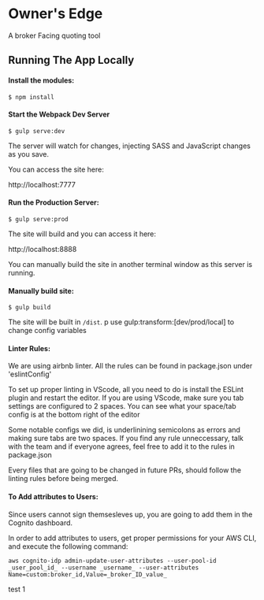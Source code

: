 # Owner's Edge
A broker Facing quoting tool

## Running The App Locally

#### Install the modules:

```
$ npm install
```

#### Start the Webpack Dev Server

```
$ gulp serve:dev
```

The server will watch for changes, injecting SASS  and JavaScript changes as you save.

You can access the site here:

http://localhost:7777

#### Run the Production Server:

```
$ gulp serve:prod
```

The site will build and you can access it here:

http://localhost:8888

You can manually build the site in another terminal window as this server is running.

#### Manually build site:

```
$ gulp build
```

The site will be built in `/dist`.
p
use gulp:transform:[dev/prod/local] to change config variables

#### Linter Rules:
We are using airbnb linter. All the rules can be found in package.json under 'eslintConfig'

To set up proper linting in VScode, all you need to do is install the ESLint plugin and restart the editor. If you are using VScode, make sure you tab settings are configured to 2 spaces. You can see what your space/tab config is at the bottom right of the editor

Some notable configs we did, is underlinining semicolons as errors and making sure tabs are two spaces. If you find any rule unneccessary, talk with the team and if everyone agrees, feel free to add it to the rules in package.json

Every files that are going to be changed in future PRs, should follow the linting rules before being merged.

#### To Add attributes to Users:
Since users cannot sign themsesleves up, you are going to add them in the Cognito dashboard.

In order to add attributes to users, get proper permissions for your AWS CLI, and execute the following command:
```
aws cognito-idp admin-update-user-attributes --user-pool-id _user_pool_id_ --username _username_ --user-attributes Name=custom:broker_id,Value=_broker_ID_value_
```

test 1

